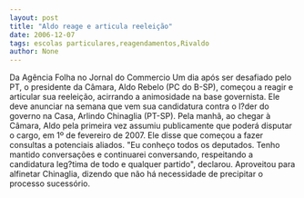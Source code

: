 ```yaml
---
layout: post
title: "Aldo reage e articula reeleição"
date: 2006-12-07
tags: escolas particulares,reagendamentos,Rivaldo
author: None
---
```


Da Agência Folha no Jornal do Commercio
Um dia após ser desafiado pelo PT, o presidente da Câmara, Aldo Rebelo (PC do B-SP), começou a reagir e articular sua reeleição, acirrando a animosidade na base governista. Ele deve anunciar na semana que vem sua candidatura contra o l?der do governo na Casa, Arlindo Chinaglia (PT-SP). 
Pela manhã, ao chegar à Câmara, Aldo pela primeira vez assumiu publicamente que poderá disputar o cargo, em 1º de fevereiro de 2007. Ele disse que começou a fazer consultas a potenciais aliados. 
\"Eu conheço todos os deputados. Tenho mantido conversações e continuarei conversando, respeitando a candidatura leg?tima de todo e qualquer partido\", declarou. 
Aproveitou para alfinetar Chinaglia, dizendo que não há necessidade de precipitar o processo sucessório. 